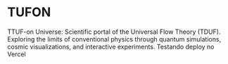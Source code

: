 # TUFON
TTUF-on Universe: Scientific portal of the Universal Flow Theory (TDUF). Exploring the limits of conventional physics through quantum simulations, cosmic visualizations, and interactive experiments.
Testando deploy no Vercel
